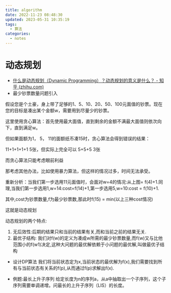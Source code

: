 ```yaml
---
title: algorithm
date: 2022-11-23 08:48:30
updated: 2023-05-31 10:35:19
tags:
  - 算法
categories:
  - notes
---
```


# 动态规划

- [什么是动态规划（Dynamic      Programming）？动态规划的意义是什么？ - 知乎 (zhihu.com)](https://www.zhihu.com/question/23995189)
- 最少钞票数量问题引入

假设您是个土豪，身上带了足够的1、5、10、20、50、100元面值的钞票。现在您的目标是凑出某个金额w，需要用到尽量少的钞票。

这里使用贪心算法：首先使用最大面值，直到剩余的金额不满最大面值则依次向下，直到满足w。

但如果面额为1， 5， 11的面额纸币凑15时，贪心算法会得到错误的结果：

11+1+1+1+1 5张，但实际上完全可以 5+5+5 3张

而贪心算法只能考虑眼前利益

那考虑其他办法，比如使用暴力算法，但这样的情况过多，时间无法承受。

重新分析：当我们第一步选用11元面值时，会面对w=4的情况:从上图= f(4)+1.同理,当我们第一步选用1,w=14:cost=f(14)+1,第一步选用5,w=10:cost = f(10)+1. 

其中,cost为钞票数量,f为最少钞票数,那此时f(15) = min(以上三种cost情况)

这就是动态规划

动态规划的两个特点:

1. 无后效性:后期的结果只和当前的结果有关,而和当前之前的结果无关.
2. 最优子结构: 我们对f(w)的定义为凑成w所需的最少钞票数量,而f(w)又与比他范围小的f(w1)决定,这种大问题的最优解依赖于小问题的最优解,叫做最优子结构

- 设计DP算法
    我们将当前状态定为x,当前状态的最优解为f(x),我们需要找到所有与当前状态有关系的f(p),从而通过f(p)求解出f(x).

- 例题:最长上升子序列
    给定长度为n的序列a，从a中抽取出一个子序列，这个子序列需要单调递增。问最长的上升子序列（LIS）的长度。
